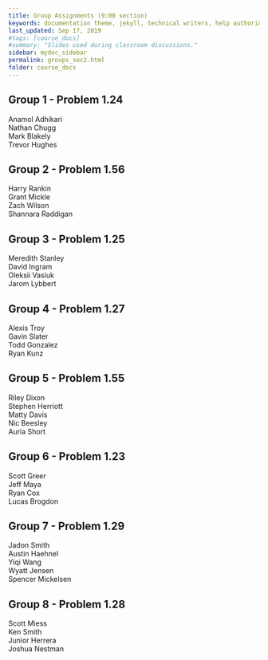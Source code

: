 ```yaml
---
title: Group Assignments (9:00 section)
keywords: documentation theme, jekyll, technical writers, help authoring tools, hat replacements
last_updated: Sep 17, 2019
#tags: [course_docs]
#summary: "Slides used during classroom discussions."
sidebar: mydoc_sidebar
permalink: groups_sec2.html
folder: course_docs
---
```



## Group 1 - Problem 1.24    

Anamol Adhikari  
Nathan Chugg  
Mark Blakely  
Trevor Hughes  


## Group 2 - Problem 1.56   

Harry Rankin  
Grant Mickle  
Zach Wilson  
Shannara Raddigan  


## Group 3 - Problem 1.25   

Meredith Stanley  
David Ingram  
Oleksii Vasiuk  
Jarom Lybbert  


## Group 4 - Problem 1.27    

Alexis Troy  
Gavin Slater  
Todd Gonzalez  
Ryan Kunz  


## Group 5 - Problem 1.55      

Riley Dixon  
Stephen Herriott  
Matty Davis  
Nic Beesley  
Auria Short  


## Group 6 - Problem 1.23  

Scott Greer  
Jeff Maya  
Ryan Cox  
Lucas Brogdon  


## Group 7 -  Problem 1.29    

Jadon Smith  
Austin Haehnel  
Yiqi Wang  
Wyatt Jensen  
Spencer Mickelsen  

## Group 8 -  Problem 1.28    

Scott Miess  
Ken Smith  
Junior Herrera  
Joshua Nestman  
